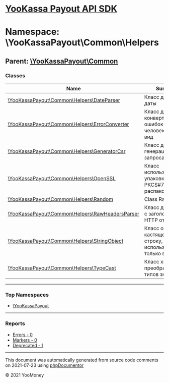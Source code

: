 # [YooKassa Payout API SDK](../home.md)

# Namespace: \YooKassaPayout\Common\Helpers
## Parent: [\YooKassaPayout\Common](../namespaces/yookassapayout-common.md)
### Classes
| Name | Summary |
| ---- | ------- |
| [\YooKassaPayout\Common\Helpers\DateParser](../classes/YooKassaPayout-Common-Helpers-DateParser.md) | Класс для разбора даты |
| [\YooKassaPayout\Common\Helpers\ErrorConverter](../classes/YooKassaPayout-Common-Helpers-ErrorConverter.md) | Класс для конвертации ошибок в человекопонятный вид |
| [\YooKassaPayout\Common\Helpers\GeneratorCsr](../classes/YooKassaPayout-Common-Helpers-GeneratorCsr.md) | Класс для генерации csr запроса и ключей |
| [\YooKassaPayout\Common\Helpers\OpenSSL](../classes/YooKassaPayout-Common-Helpers-OpenSSL.md) | Класс используется для упаковки данных в PKCS#7 и их распаковки. |
| [\YooKassaPayout\Common\Helpers\Random](../classes/YooKassaPayout-Common-Helpers-Random.md) | Class Random |
| [\YooKassaPayout\Common\Helpers\RawHeadersParser](../classes/YooKassaPayout-Common-Helpers-RawHeadersParser.md) | Класс для работы с заголовками HTTP ответа |
| [\YooKassaPayout\Common\Helpers\StringObject](../classes/YooKassaPayout-Common-Helpers-StringObject.md) | Класс объекта, кастящегося в строку, используется только в тестах |
| [\YooKassaPayout\Common\Helpers\TypeCast](../classes/YooKassaPayout-Common-Helpers-TypeCast.md) | Класс хэлпер для преобразования типов значений |

---

### Top Namespaces

* [\YooKassaPayout](../namespaces/yookassapayout.md)

---

### Reports
* [Errors - 0](../reports/errors.md)
* [Markers - 0](../reports/markers.md)
* [Deprecated - 1](../reports/deprecated.md)

---

This document was automatically generated from source code comments on 2021-07-23 using [phpDocumentor](http://www.phpdoc.org/)

&copy; 2021 YooMoney
